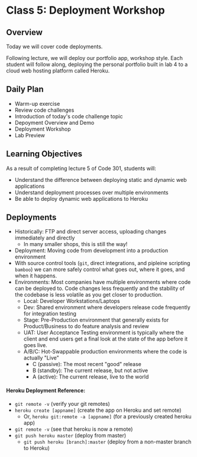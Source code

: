 # Class 5: Deployment Workshop 

## Overview

Today we will cover code deployments.

Following lecture, we will deploy our portfolio app, workshop style. Each student will follow along, deploying the personal portfolio built in lab 4 to a cloud web hosting platform called Heroku.

## Daily Plan

- Warm-up exercise
- Review code challenges
- Introduction of today's code challenge topic
- Depoyment Overview and Demo
- Deployment Workshop
- Lab Preview

## Learning Objectives

As a result of completing lecture 5 of Code 301, students will:
- Understand the difference between deploying static and dynamic web applications
- Understand deployment processes over multiple environments
- Be able to deploy dynamic web applications to Heroku

## Deployments
* Historically: FTP and direct server access, uploading changes immediately and directly
  * In many smaller shops, this is still the way!
* Deployment: Moving code from development into a production environment
* With source control tools (`git`, direct integrations, and pipleine scripting `bamboo`) we can more safely control what goes out, where it goes, and when it happens.
* Environments: Most companies have multiple environments where code can be deployed to.  Code changes less frequently and the stability of the codebase is less volatile as you get closer to production.
  * Local: Developer Workstations/Laptops
  * Dev: Shared environment where developers release code frequently for integration testing
  * Stage: Pre-Production environment that generally exists for Product/Business to do feature analysis and review
  * UAT: User Acceptance Testing environment is typically where the client and end users get a final look at the state of the app before it goes live.
  * A/B/C: Hot-Swappable production environments where the code is actually "Live"
    * C (passive): The most recent "good" release
    * B (standby): The current release, but not active
    * A (active): The current release, live to the world


#### Heroku Deployment Reference:

- `git remote -v`  (verify your git remotes)
- `heroku create [appname]`  (create the app on Heroku and set remote)
    - Or, `heroku git:remote -a [appname]` (for a previously created heroku app)
- `git remote -v` (see that heroku is now a remote)
- `git push heroku master` (deploy from master)
  - `git push heroku [branch]:master` (deploy from a non-master branch to Heroku)